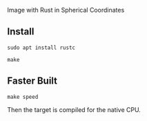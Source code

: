 Image with Rust in Spherical Coordinates

## Install

    sudo apt install rustc

    make

## Faster Built

    make speed

Then the target is compiled for the native CPU.

